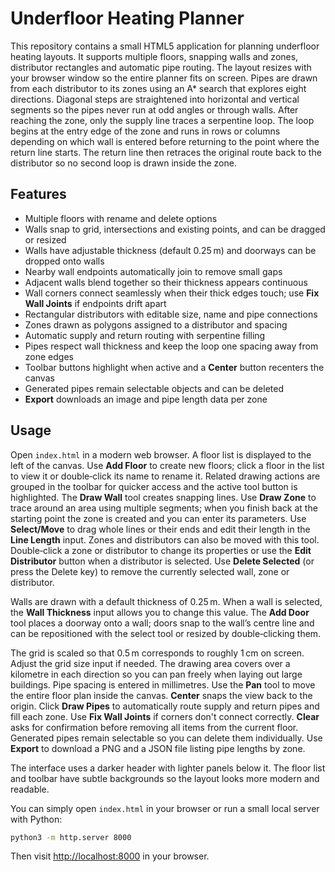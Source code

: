 # Underfloor Heating Planner

This repository contains a small HTML5 application for planning underfloor
heating layouts. It supports multiple floors, snapping walls and zones,
distributor rectangles and automatic pipe routing.
The layout resizes with your browser window so the entire planner fits on screen.
Pipes are drawn from each distributor to its zones using an A* search that
explores eight directions. Diagonal steps are straightened into horizontal and
vertical segments so the pipes never run at odd angles or through walls.
After reaching the zone, only the supply line traces a serpentine loop.  The
loop begins at the entry edge of the zone and runs in rows or columns
depending on which wall is entered before returning to the point where the
return line starts.  The return line then retraces the original route back to
the distributor so no second loop is drawn inside the zone.

## Features

- Multiple floors with rename and delete options
- Walls snap to grid, intersections and existing points, and can be dragged or resized
- Walls have adjustable thickness (default 0.25 m) and doorways can be dropped onto walls
- Nearby wall endpoints automatically join to remove small gaps
- Adjacent walls blend together so their thickness appears continuous
- Wall corners connect seamlessly when their thick edges touch; use **Fix Wall Joints** if endpoints drift apart
- Rectangular distributors with editable size, name and pipe connections
- Zones drawn as polygons assigned to a distributor and spacing
- Automatic supply and return routing with serpentine filling
- Pipes respect wall thickness and keep the loop one spacing away from zone edges
- Toolbar buttons highlight when active and a **Center** button recenters the canvas
- Generated pipes remain selectable objects and can be deleted
- **Export** downloads an image and pipe length data per zone

## Usage

Open `index.html` in a modern web browser. A floor list is displayed to the left of the canvas. Use **Add Floor** to create new floors; click a floor in the list to view it or double‑click its name to rename it. Related drawing actions are grouped in the toolbar for quicker access and the active tool button is highlighted.
The **Draw Wall** tool creates snapping lines. Use **Draw Zone** to trace around an area using multiple segments; when you finish back at the starting point the zone is created and you can enter its parameters. Use **Select/Move** to drag whole lines or their ends and edit their length in the **Line Length** input. Zones and distributors can also be moved with this tool. Double‑click a zone or distributor to change its properties or use the **Edit Distributor** button when a distributor is selected. Use **Delete Selected** (or press the Delete key) to remove the currently selected wall, zone or distributor.

Walls are drawn with a default thickness of 0.25 m. When a wall is selected, the **Wall Thickness** input allows you to change this value. The **Add Door** tool places a doorway onto a wall; doors snap to the wall’s centre line and can be repositioned with the select tool or resized by double‑clicking them.

The grid is scaled so that 0.5 m corresponds to roughly 1 cm on screen. Adjust the grid size input if needed. The drawing area covers over a kilometre in each direction so you can pan freely when laying out large buildings. Pipe spacing is entered in millimetres. Use the **Pan** tool to move the entire floor plan inside the canvas. **Center** snaps the view back to the origin. Click **Draw Pipes** to automatically route supply and return pipes and fill each zone. Use **Fix Wall Joints** if corners don't connect correctly. **Clear** asks for confirmation before removing all items from the current floor. Generated pipes remain selectable so you can delete them individually. Use **Export** to download a PNG and a JSON file listing pipe lengths by zone.

The interface uses a darker header with lighter panels below it. The floor list and toolbar have subtle backgrounds so the layout looks more modern and readable.

You can simply open `index.html` in your browser or run a small local server
with Python:

```bash
python3 -m http.server 8000
```

Then visit [http://localhost:8000](http://localhost:8000) in your browser.
